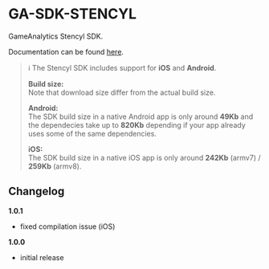GA-SDK-STENCYL
==========

GameAnalytics Stencyl SDK.

Documentation can be found [here](https://gameanalytics.com/docs/stencyl-sdk).

> :information_source:
> The Stencyl SDK includes support for **iOS** and **Android**.
>   
> **Build size:**   
> Note that download size differ from the actual build size.   
>   
> **Android:**   
> The SDK build size in a native Android app is only around **49Kb** and the dependecies take up to **820Kb** depending if your app already uses some of the same dependencies.   
>   
> **iOS:**   
> The SDK build size in a native iOS app is only around **242Kb** (armv7) / **259Kb** (armv8).

Changelog
---------
<!--(CHANGELOG_TOP)-->
**1.0.1**
* fixed compilation issue (iOS)

**1.0.0**
* initial release